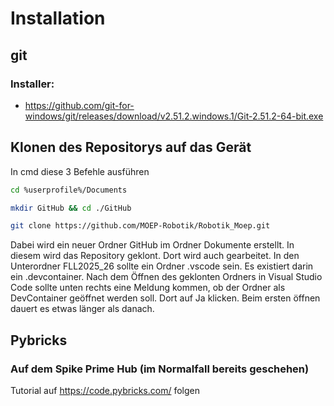 # Installation
## git
### Installer:
- https://github.com/git-for-windows/git/releases/download/v2.51.2.windows.1/Git-2.51.2-64-bit.exe
## Klonen des Repositorys auf das Gerät
In cmd diese 3 Befehle ausführen
```bash
cd %userprofile%/Documents

mkdir GitHub && cd ./GitHub

git clone https://github.com/MOEP-Robotik/Robotik_Moep.git
```
Dabei wird ein neuer Ordner GitHub im Ordner Dokumente erstellt. In diesem wird das Repository geklont. Dort wird auch gearbeitet.
In den Unterordner FLL2025_26 sollte ein Ordner .vscode sein. Es existiert darin ein .devcontainer. Nach dem Öffnen des geklonten Ordners in Visual Studio Code sollte unten rechts eine Meldung kommen, ob der Ordner als DevContainer geöffnet werden soll. Dort auf Ja klicken. Beim ersten öffnen dauert es etwas länger als danach.
## Pybricks
### Auf dem Spike Prime Hub (im Normalfall bereits geschehen)
Tutorial auf https://code.pybricks.com/ folgen